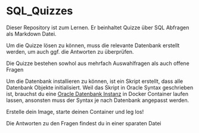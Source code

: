 # SQL_Quizzes
Dieser Repository ist zum Lernen. Er beinhaltet Quizze über SQL Abfragen als Markdown Datei.

Um die Quizze lösen zu können, muss die relevante Datenbank erstellt werden, um auch ggf. die Antworten zu überprüfen.

Die Quizze bestehen sowhol aus mehrfach Auswahlfragen als auch offene Fragen 

Um die Datenbank installieren zu können, ist ein Skript erstellt, dass alle Datenbank Objekte initialisiert. Weil das Skript in Oracle Syntax geschrieben ist, brauchst du eine [Oracle Datenbank Instanz](https://hub.docker.com/r/gvenzl/oracle-xe) in Docker Container laufen lassen, ansonsten muss der Syntax je nach Datenbank angepasst werden.

Erstelle dein Image, starte deinen Container und leg los!

Die Antworten zu den Fragen findest du in einer sparaten Datei